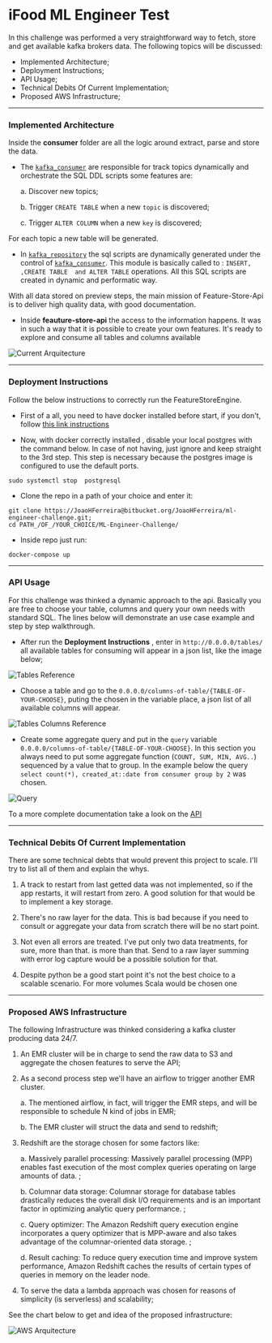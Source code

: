 # iFood ML Engineer Test

In this challenge was performed a very straightforward way to fetch, store and get available kafka brokers data. The following
topics will be discussed:

* Implemented Architecture;
* Deployment Instructions;
* API Usage;
* Technical Debits Of Current Implementation;
* Proposed AWS Infrastructure;


---


### Implemented Architecture
Inside the **consumer** folder are all the logic around extract, parse and store the data.

* The [`kafka_consumer`](https://bitbucket.org/JoaoHFerreira/ml-engineer-challenge/src/master/consumer/kafka_consumer.py) are responsible for track topics dynamically and orchestrate the SQL DDL scripts some features are:
    
    a. Discover new topics;
    
    b. Trigger `CREATE TABLE` when a new `topic` is discovered;
    
    c. Trigger `ALTER COLUMN` when a new `key` is discovered;
    
For each topic a new table  will be generated.

* In [`kafka_repository`](https://bitbucket.org/JoaoHFerreira/ml-engineer-challenge/src/master/consumer/kafka_repository.py) the sql scripts are dynamically generated under the control of [`kafka_consumer`](https://bitbucket.org/JoaoHFerreira/ml-engineer-challenge/src/master/consumer/kafka_consumer.py). This module is basically called to : `INSERT, ,CREATE TABLE  and ALTER TABLE` operations. All this SQL scripts are created in dynamic and performatic way.

With all data stored on preview steps, the main mission of Feature-Store-Api is to deliver high quality data, with good documentation.

* Inside **feauture-store-api** the access to the information happens. It was in such a way that it is possible to create your own features. It's ready to explore and consume all tables and columns available

![Current Arquitecture](images/current_architecture.png)


---


### Deployment Instructions
Follow the below instructions to correctly run the FeatureStoreEngine.

* First of a all, you need to have docker installed before start, if you don't,  follow [this link instructions](https://docs.docker.com/engine/install/ubuntu/)

* Now, with docker correctly installed , disable your local postgres  with the command below. In case of not having, just ignore and keep straight to the 3rd step.  This step is necessary because the postgres image is configured to use the default ports.

```shell 
sudo systemctl stop  postgresql
```

* Clone the repo in a path of your choice and enter it:

```shell
git clone https://JoaoHFerreira@bitbucket.org/JoaoHFerreira/ml-engineer-challenge.git;
cd PATH_/OF_/YOUR_CHOICE/ML-Engineer-Challenge/
```

* Inside repo  just run:

```shell
docker-compose up
```

---


### API Usage
For this challenge was thinked a dynamic approach to the api. Basically you are free to choose your 
table, columns and query your own needs with standard SQL. The lines below will demonstrate an use 
case example and step by step walkthrough.

* After run the **Deployment Instructions** , enter in `http://0.0.0.0/tables/` all available
tables for consuming will appear in a json list, like the image below;

![Tables Reference](images/tables.png)


* Choose a table and go to the `0.0.0.0/columns-of-table/{TABLE-OF-YOUR-CHOOSE}`, puting the 
chosen in the variable place, a json list of all available columns will appear.

![Tables Columns Reference](images/columns-of-table.png)

* Create some aggregate query and put in the `query` variable `0.0.0.0/columns-of-table/{TABLE-OF-YOUR-CHOOSE}`. In this 
section you always need to put some aggregate function (`COUNT, SUM, MIN, AVG..`) sequenced by a value that to group.
In the example below the query `select count(*), created_at::date from consumer group by 2` was chosen.

![Query](images/query.png)


To a more complete documentation take a look on the [API](http://0.0.0.0/docs#) 

---


### Technical Debits Of Current Implementation
There are some technical debts that would prevent this project to scale. I'll try to list all of them and explain the whys.

1. A track to restart from last getted data was not implemented,
 so if the app restarts, it will restart from zero. A good solution for 
 that would be to implement a key storage.

2. There's no raw layer for the data.
This is bad because if you need to consult or aggregate your data
from scratch there will be no start point.

3. Not even all errors are treated. I've put only two data 
treatments, for sure, more than that. is more than
that. Send to a raw layer summing with error log capture would
be a possible solution for that.

4. Despite python be a good start point it's not the best choice to a scalable scenario. 
For more volumes Scala would 
be chosen one

---


### Proposed AWS Infrastructure
The following Infrastructure was thinked considering a kafka cluster producing data 24/7.

1. An EMR cluster will be in charge to send the raw data to S3 and aggregate the chosen features to serve the API;


2. As a second process step we'll have an airflow to trigger another EMR cluster.
    
    a. The mentioned airflow, in fact,  will trigger the EMR steps, and will be responsible to schedule N kind of jobs in EMR;
    
    b. The EMR cluster will struct the data and send to redshift;
   
   
3. Redshift are the storage chosen for some factors like:
   
   
    a. Massively parallel processing: Massively parallel processing (MPP)
   enables fast execution of the most complex queries operating on large 
   amounts of data. ;
   
    b. Columnar data storage: Columnar storage for database tables 
   drastically reduces the overall disk I/O requirements and is an important
   factor in optimizing analytic query performance. ;
   
    c. Query optimizer: The Amazon Redshift query execution engine incorporates
   a query optimizer that is MPP-aware and also takes advantage of the 
   columnar-oriented data storage. ;
   
    d. Result caching: To reduce query execution time and improve system performance, 
   Amazon Redshift caches the results of certain types of queries in memory on the 
   leader node. 
   
   
4. To serve the data a lambda approach was chosen for reasons of 
simplicity (is serverless) and scalability;


See the chart below to get and idea of the proposed infrastructure:



![AWS Arquitecture](images/aws_architecture.png)

